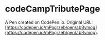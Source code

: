 # codeCampTributePage

A Pen created on CodePen.io. Original URL: [https://codepen.io/mPogrzeb/pen/abBvmog](https://codepen.io/mPogrzeb/pen/abBvmog).


